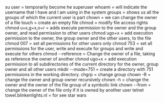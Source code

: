 su user = temporarily become he superuser
whoami = will indicate the username that I have and I am using in the system 
groups = shows us all the groups of which the current user is part
chown = we can change the owner of a file
touch = create an empty file
chmod = modify file access rights
chmod u+x,g+x,o+r = adds execute permission to the owner and the group owner, and read permission to other users
chmod ugo+x = add execution permission to the owner, the group owner and the other users, to the file
chmod 007 = set all permissions for other users only
chmod 753 = set all permissions for the user, write and execute for groups and write and execute for others
chmod --reference = Change the owner of a file, taking as reference the owner of another
chmod ugo+x = add execution permission to all subdirectories of the current directory for the owner, group owner and all other users
mkdir --mode=751 = create a directory with 751 permissions in the working directory.
chgrp = change group
chown -R = change the owner and group owner recursively
chown -h = change the owner and the owner of the file group of a symbolic link
chown --from = change the owner of the file only if it is owned by another user
telnet towel.blinkenlights.nl = for see star wars
